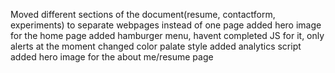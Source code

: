 Moved different sections of the document(resume, contactform, experiments) to separate webpages instead of one page
added hero image for the home page
added hamburger menu, havent completed JS for it, only alerts at the moment
changed color palate style
added analytics script
added hero image for the about me/resume page
